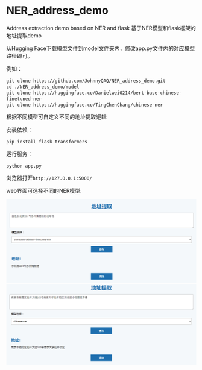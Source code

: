 # NER_address_demo
Address extraction demo based on NER and flask
基于NER模型和flask框架的地址提取demo

从Hugging Face下载模型文件到model文件夹内，修改app.py文件内的对应模型路径即可。

例如：
```
git clone https://github.com/JohnnyQAQ/NER_address_demo.git
cd ./NER_address_demo/model
git clone https://huggingface.co/Danielwei0214/bert-base-chinese-finetuned-ner
git clone https://huggingface.co/TingChenChang/chinese-ner
```
根据不同模型可自定义不同的地址提取逻辑

安装依赖：

```
pip install flask transformers
```

运行服务：
```
python app.py
```

浏览器打开```http://127.0.0.1:5000/```

web界面可选择不同的NER模型:

![image](static/img_1.png)
![image](static/img_2.png)

